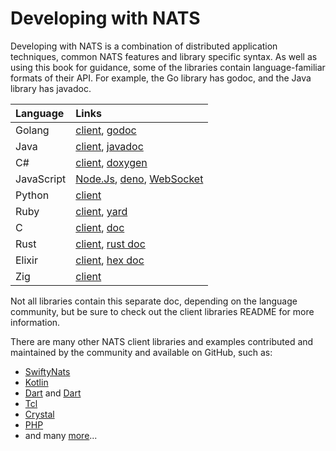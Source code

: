 # Developing with NATS

Developing with NATS is a combination of distributed application techniques, common NATS features and library specific syntax. As well as using this book for guidance, some of the libraries contain language-familiar formats of their API. For example, the Go library has godoc, and the Java library has javadoc.

| Language | Links |
| :--- | :--- |
| Golang | [client](https://github.com/nats-io/nats.go), [godoc](http://godoc.org/github.com/nats-io/nats.go) |
| Java | [client](https://github.com/nats-io/nats.java), [javadoc](https://javadoc.io/doc/io.nats/jnats) |
| C# | [client](https://github.com/nats-io/nats.net), [doxygen](http://nats-io.github.io/nats.net/) |
| JavaScript | [Node.Js](https://github.com/nats-io/nats.js#readme), [deno](https://github.com/nats-io/nats.deno/blob/main/README.md), [WebSocket](https://github.com/nats-io/nats.ws#readme) |
| Python | [client](https://github.com/nats-io/nats.py) |
| Ruby | [client](https://github.com/nats-io/nats-pure.rb), [yard](https://www.rubydoc.info/gems/nats) |
| C | [client](https://github.com/nats-io/nats.c), [doc](http://nats-io.github.io/nats.c) |
| Rust | [client](https://github.com/nats-io/nats.rs), [rust doc](https://docs.rs/nats) |
| Elixir | [client](https://github.com/nats-io/nats.ex), [hex doc](https://hex.pm/packages/gnat) |
| Zig | [client](https://github.com/nats-io/nats.zig)

Not all libraries contain this separate doc, depending on the language community, but be sure to check out the client libraries README for more information.

There are many other NATS client libraries and examples contributed and maintained by the community and available on GitHub, such as:

* [SwiftyNats](https://github.com/rayepps/swifty-nats)
* [Kotlin](https://github.com/nats-io/kotlin-nats-examples)
* [Dart](https://github.com/chartchuo/dart-nats) and [Dart](https://github.com/c16a/nats-dart)
* [Tcl](https://github.com/Kazmirchuk/nats-tcl)
* [Crystal](https://github.com/jgaskins/nats)
* [PHP](https://github.com/repejota/phpnats)
* and many [more](https://github.com/search?o=desc&p=1&q=nats+client&s=updated&type=Repositories)...
